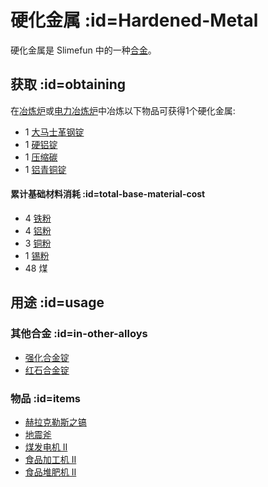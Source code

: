 # 硬化金属 :id=Hardened-Metal

硬化金属是 Slimefun 中的一种[合金](/Ingots#alloys)。

## 获取 :id=obtaining

在[冶炼炉](/Smeltery)或[电力冶炼炉](/Electric-Smeltery)中冶炼以下物品可获得1个硬化金属:

* 1 [大马士革钢锭](/Damascus-Steel-Ingot)
* 1 [硬铝锭](/Duralumin-Ingot)
* 1 [压缩碳](/Carbon)
* 1 [铝青铜锭](/Aluminum-Bronze-Ingot)

#### 累计基础材料消耗 :id=total-base-material-cost

* 4 [铁粉](/Iron-Dust)
* 4 [铝粉](/Aluminum-Dust)
* 3 [铜粉](/Copper-Dust)
* 1 [锡粉](/Tin-Dust)
* 48 煤

## 用途 :id=usage

### 其他合金 :id=in-other-alloys

* [强化合金锭](/Reinforced-Alloy-Ingot)
* [红石合金锭](/Redstone-Alloy-Ingot)

### 物品 :id=items

* [赫拉克勒斯之镐](/Hercules'-Pickaxe)
* [地震斧](/Seismic-Axe)
* [煤发电机 II](/Coal-Generator)
* [食品加工机 II](/Food-Fabricator)
* [食品堆肥机 II](/Food-Composter)
